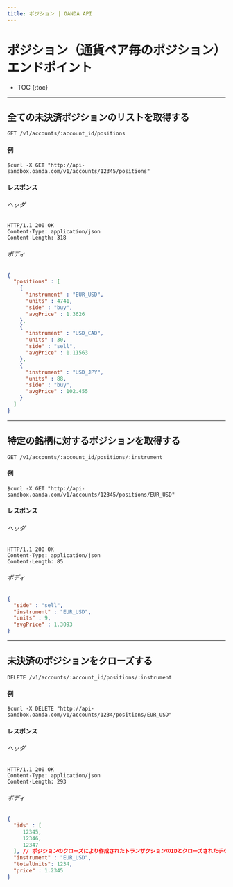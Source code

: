```yaml
---
title: ポジション | OANDA API
---
```


# ポジション（通貨ペア毎のポジション）エンドポイント

* TOC
{:toc}

----------------------------

## 全ての未決済ポジションのリストを取得する

    GET /v1/accounts/:account_id/positions 

#### 例
    $curl -X GET "http://api-sandbox.oanda.com/v1/accounts/12345/positions"

#### レスポンス

###### ヘッダ

~~~
HTTP/1.1 200 OK
Content-Type: application/json
Content-Length: 318
~~~

###### ボディ

~~~json
{
  "positions" : [
    {
      "instrument" : "EUR_USD",
      "units" : 4741,
      "side" : "buy",
      "avgPrice" : 1.3626
    },
    {
      "instrument" : "USD_CAD",
      "units" : 30,
      "side" : "sell",
      "avgPrice" : 1.11563
    },
    {
      "instrument" : "USD_JPY",
      "units" : 88,
      "side" : "buy",
      "avgPrice" : 102.455
    }
  ]
}
~~~

----

## 特定の銘柄に対するポジションを取得する

    GET /v1/accounts/:account_id/positions/:instrument

#### 例
    $curl -X GET "http://api-sandbox.oanda.com/v1/accounts/12345/positions/EUR_USD"

#### レスポンス

###### ヘッダ

~~~
HTTP/1.1 200 OK
Content-Type: application/json
Content-Length: 85
~~~

###### ボディ

~~~json
{
  "side" : "sell",
  "instrument" : "EUR_USD",
  "units" : 9,
  "avgPrice" : 1.3093
}
~~~

----

## 未決済のポジションをクローズする 

    DELETE /v1/accounts/:account_id/positions/:instrument

#### 例
    $curl -X DELETE "http://api-sandbox.oanda.com/v1/accounts/1234/positions/EUR_USD"

#### レスポンス

###### ヘッダ

~~~
HTTP/1.1 200 OK
Content-Type: application/json
Content-Length: 293
~~~

###### ボディ

~~~json
{
  "ids" : [
     12345,
     12346,
     12347
  ], // ポジションのクローズにより作成されたトランザクションのIDとクローズされたチケットのIDのリスト
  "instrument" : "EUR_USD",
  "totalUnits": 1234,
  "price" : 1.2345
}
~~~

